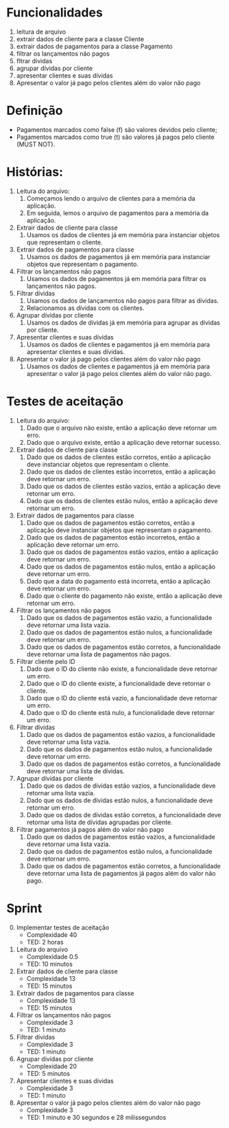 # Funcionalidades

1. leitura de arquivo
2. extrair dados de cliente para a classe Cliente
3. extrair dados de pagamentos para a classe Pagamento
4. filtrar os lançamentos não pagos
5. fltrar dívidas
6. agrupar dívidas por cliente
7. apresentar clientes e suas dívidas
8. Apresentar o valor já pago pelos clientes além do valor não pago

# Definição
- Pagamentos marcados como false (f) são valores devidos pelo cliente;
- Pagamentos marcados como true (t) são valores já pagos pelo cliente (MUST NOT).

# Histórias:
1. Leitura do arquivo:
   1. Começamos lendo o arquivo de clientes para a memória da aplicação.
   2. Em seguida, lemos o arquivo de pagamentos para a memória da aplicação.
2. Extrair dados de cliente para classe
   1. Usamos os dados de clientes já em memória para instanciar objetos que representam o cliente.
3. Extrair dados de pagamentos para classe
   1. Usamos os dados de pagamentos já em memória para instanciar objetos que representam o pagamento.
4. Filtrar os lançamentos não pagos
   1. Usamos os dados de pagamentos já em memória para filtrar os lançamentos não pagos.
5. Filtrar dívidas
   1. Usamos os dados de lançamentos não pagos para filtrar as dívidas.
   2. Relacionamos as dívidas com os clientes.
6. Agrupar dívidas por cliente
   1. Usamos os dados de dívidas já em memória para agrupar as dívidas por cliente.
7. Apresentar clientes e suas dívidas
   1. Usamos os dados de clientes e pagamentos já em memória para apresentar clientes e suas dívidas.
8. Apresentar o valor já pago pelos clientes além do valor não pago
   1. Usamos os dados de clientes e pagamentos já em memória para apresentar o valor já pago pelos clientes além do valor não pago.

# Testes de aceitação
1. Leitura do arquivo:
   1. Dado que o arquivo não existe, então a aplicação deve retornar um erro.
   2. Dado que o arquivo existe, então a aplicação deve retornar sucesso.
2. Extrair dados de cliente para classe
   1. Dado que os dados de clientes estão corretos, então a aplicação deve instanciar objetos que representam o cliente.
   2. Dado que os dados de clientes estão incorretos, então a aplicação deve retornar um erro.
   3. Dado que os dados de clientes estão vazios, então a aplicação deve retornar um erro.
   4. Dado que os dados de clientes estão nulos, então a aplicação deve retornar um erro.
3. Extrair dados de pagamentos para classe
   1. Dado que os dados de pagamentos estão corretos, então a aplicação deve instanciar objetos que representam o pagamento.
   2. Dado que os dados de pagamentos estão incorretos, então a aplicação deve retornar um erro.
   3. Dado que os dados de pagamentos estão vazios, então a aplicação deve retornar um erro.
   4. Dado que os dados de pagamentos estão nulos, então a aplicação deve retornar um erro.
   5. Dado que a data do pagamento está incorreta, então a aplicação deve retornar um erro.
   6. Dado que o cliente do pagamento não existe, então a aplicação deve retornar um erro.
4. Filtrar os lançamentos não pagos
   1. Dado que os dados de pagamentos estão vazio, a funcionalidade deve retornar uma lista vazia.
   2. Dado que os dados de pagamentos estão nulos, a funcionalidade deve retornar um erro.
   3. Dado que os dados de pagamentos estão corretos, a funcionalidade deve retornar uma lista de pagamentos não pagos.
5. Filtrar cliente pelo ID
   1. Dado que o ID do cliente não existe, a funcionalidade deve retornar um erro.
   2. Dado que o ID do cliente existe, a funcionalidade deve retornar o cliente.
   3. Dado que o ID do cliente está vazio, a funcionalidade deve retornar um erro.
   4. Dado que o ID do cliente está nulo, a funcionalidade deve retornar um erro.
6. Filtrar dívidas
   1. Dado que os dados de pagamentos estão vazios, a funcionalidade deve retornar uma lista vazia.
   2. Dado que os dados de pagamentos estão nulos, a funcionalidade deve retornar um erro.
   3. Dado que os dados de pagamentos estão corretos, a funcionalidade deve retornar uma lista de dívidas.
7. Agrupar dívidas por cliente
   1. Dado que os dados de dívidas estão vazios, a funcionalidade deve retornar uma lista vazia.
   2. Dado que os dados de dívidas estão nulos, a funcionalidade deve retornar um erro.
   3. Dado que os dados de dívidas estão corretos, a funcionalidade deve retornar uma lista de dívidas agrupadas por cliente.
8. Filtrar pagamentos já pagos além do valor não pago
   1. Dado que os dados de pagamentos estão vazios, a funcionalidade deve retornar uma lista vazia.
   2. Dado que os dados de pagamentos estão nulos, a funcionalidade deve retornar um erro.
   3. Dado que os dados de pagamentos estão corretos, a funcionalidade deve retornar uma lista de pagamentos já pagos além do valor não pago.

# Sprint
0. Implementar testes de aceitação
   - Complexidade 40
   - TED: 2 horas
1. Leitura do arquivo
   - Complexidade 0.5
   - TED: 10 minutos
2. Extrair dados de cliente para classe
   - Complexidade 13
   - TED: 15 minutos
3. Extrair dados de pagamentos para classe
   - Complexidade 13
   - TED: 15 minutos
4. Filtrar os lançamentos não pagos
   - Complexidade 3
   - TED: 1 minuto
5. Filtrar dividas
   - Complexidade 3
   - TED: 1 minuto
6. Agrupar dividas por cliente
   - Complexidade 20
   - TED: 5 minutos
7. Apresentar clientes e suas dívidas
   - Complexidade 3
   - TED: 1 minuto
8. Apresentar o valor já pago pelos clientes além do valor não pago
   - Complexidade 3
   - TED: 1 minuto e 30 segundos e 28 milissegundos
